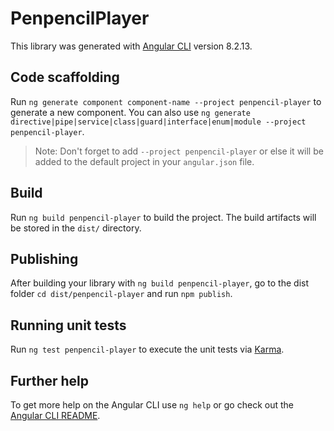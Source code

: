 # PenpencilPlayer

This library was generated with [Angular CLI](https://github.com/angular/angular-cli) version 8.2.13.

## Code scaffolding

Run `ng generate component component-name --project penpencil-player` to generate a new component. You can also use `ng generate directive|pipe|service|class|guard|interface|enum|module --project penpencil-player`.
> Note: Don't forget to add `--project penpencil-player` or else it will be added to the default project in your `angular.json` file. 

## Build

Run `ng build penpencil-player` to build the project. The build artifacts will be stored in the `dist/` directory.

## Publishing

After building your library with `ng build penpencil-player`, go to the dist folder `cd dist/penpencil-player` and run `npm publish`.

## Running unit tests

Run `ng test penpencil-player` to execute the unit tests via [Karma](https://karma-runner.github.io).

## Further help

To get more help on the Angular CLI use `ng help` or go check out the [Angular CLI README](https://github.com/angular/angular-cli/blob/master/README.md).
